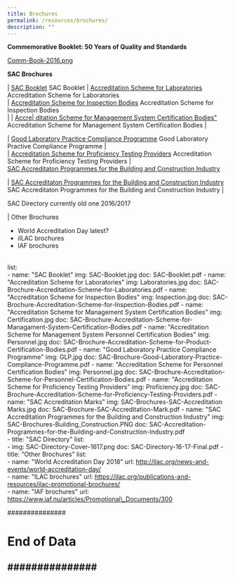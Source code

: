 ```yaml
---
title: Brochures
permalink: /resources/brochures/
description: ""
---
```

**Commemorative Booklet: 50 Years of Quality and Standards**

[Comm-Book-2016.png](/images/brochures/Comm-Book-2016.png)



**SAC Brochures**



|  [SAC Booklet](/images/brochures/SAC-Booklet.jpg)
SAC Booklet 
|   [Accreditation Scheme for Laboratories](/images/brochures/SAC-Brochures-LA.jpg)
 Accreditation Scheme for Laboratories  
 | [Accreditation Scheme for Inspection Bodies](/images/brochures/Inspection.jpg)
Accreditation Scheme for Inspection Bodies  
| 
|  [Accre| ditation Scheme for Management System Certification Bodies"](/images/brochures/Certification.jpg)
Accreditation Scheme for Management System Certification Bodies | 

|  [Good Laboratory Practice Compliance Programme](/images/brochures/GLP.jpg)
Good Laboratory Practive Compliance Programme |  
|   [Accreditation Scheme for Proficiency Testing Providers](/images/brochures/SAC-Brochures-PTP.jpg)
Accreditation Scheme for Proficiency Testing Providers  |    
[SAC Accreditaton Programmes for the Building and Construction Industry](/images/brochures/SAC-Brochures-Building_Construction.PNG)

|    [SAC Accreditaton Programmes for the Building and Construction Industry](/images/brochures/SAC-Brochures-Building_Construction.PNG)
SAC Accreditaton Programmes for the Building and Construction Industry   |  



SAC Directory
currently old one  2016/2017
 

|
Other Brochures

* World Accreditation Day  latest?
* iILAC brochures
* IAF brochures


|        |                      |                            |
|----------------------|----------------------------|----------------------------------------------|




list:    
      - name: "SAC Booklet"
        img: SAC-Booklet.jpg
        doc: SAC-Booklet.pdf
      - name: "Accreditation Scheme for Laboratories"
        img: Laboratories.jpg
        doc: SAC-Brochure-Accreditation-Scheme-for-Laboratories.pdf
      - name: "Accreditation Scheme for Inspection Bodies"
        img: Inspection.jpg
        doc: SAC-Brochure-Accreditation-Scheme-for-Inspection-Bodies.pdf 
      - name: "Accreditation Scheme for Management System Certification Bodies"
        img: Certification.jpg
        doc: SAC-Brochure-Accreditation-Scheme-for-Managament-System-Certification-Bodies.pdf 
      - name: "Accreditation Scheme for Management System Personnel Certification Bodies"
        img: Personnel.jpg
        doc: SAC-Brochure-Accreditation-Scheme-for-Product-Certification-Bodies.pdf
      - name: "Good Laboratory Practice Compliance Programme"
        img: GLP.jpg
        doc: SAC-Brochure-Good-Laboratory-Practice-Compliance-Programme.pdf 
      - name: "Accreditation Scheme for Personnel Certification Bodies"
        img: Personnel.jpg
        doc: SAC-Brochure-Accreditation-Scheme-for-Personnel-Certification-Bodies.pdf
      - name: "Accreditation Scheme for Proficiency Testing Providers"
        img: Proficiency.jpg
        doc: SAC-Brochure-Accreditation-Scheme-for-Proficiency-Testing-Providers.pdf 
      - name: "SAC Accreditation Marks"
        img: SAC-Brochures-SAC-Accreditation Marks.jpg
        doc: SAC-Brochure-SAC-Accreditation-Mark.pdf 
      - name: "SAC Accreditation Programmes for the Building and Construction Industry"
        img: SAC-Brochures-Building\_Construction.PNG
        doc: SAC-Accreditation-Programmes-for-the-Building-and-Construction-Industry.pdf   
    - title: "SAC Directory"
      list:    
      - img: SAC-Directory-Cover-1617.png
        doc: SAC-Directory-16-17-Final.pdf
    - title: "Other Brochures"
      list:    
      - name: "World Accreditation Day 2018"
        url: http://ilac.org/news-and-events/world-accreditation-day/    
      - name: "ILAC brochures"
        url: https://ilac.org/publications-and-resources/ilac-promotional-brochures/    
      - name: "IAF brochures"
        url: https://www.iaf.nu/articles/Promotional\_Documents/300
 
###############
# End of Data #
###############
---